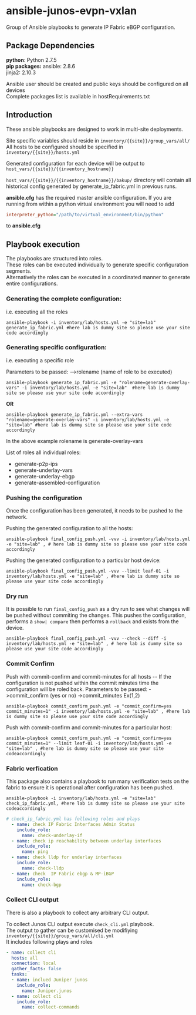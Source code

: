 # ansible-junos-evpn-vxlan
Group of Ansible playbooks to generate IP Fabric eBGP configuration.


## Package Dependencies
**python**: Python 2.7.5  
**pip packages:**
ansible: 2.8.6  
jinja2: 2.10.3  

Ansible user should be created and public keys should be configured on all devices  
Complete packages list is available in hostRequirements.txt   

## Introduction
These ansible playbooks are designed to work in multi-site deployments.

Site specific variables should reside in ```inventory/{{site}}/group_vars/all/```  
All hosts to be configured should be specified in ```inventory/{{site}}/hosts.yml```  

Generated configuration for each device will be output to ```host_vars/{{site}}/{{inventory_hostname}}```

```host_vars/{{site}}/{{inventory_hostname}}/bakup/``` directory will contain all historical config generated by generate_ip_fabric.yml in previous runs.

**ansible.cfg** has the required master ansible configuration.
If you are running from within a python virtual environment you will need to add 
```ini
interpreter_python="/path/to/virtual_environment/bin/python"
```
to **ansible.cfg**

## Playbook execution
The playbooks are structured into roles.  
These roles can be executed individually to generate specific configuration segments.  
Alternatively the roles can be executed in a coordinated manner to generate entire configurations.

### Generating the complete configuration: 
i.e. executing all the roles
```shell
ansible-playbook -i inventory/lab/hosts.yml -e "site=lab" generate_ip_fabric.yml #here lab is dummy site so please use your site code accordingly 
```


### Generating specific configuration:
i.e. executing a specific role

Parameters to be passed:
-->rolename (name of role to be executed)

```shell
ansible-playbook generate_ip_fabric.yml -e "rolename=generate-overlay-vars" -i inventory/lab/hosts.yml -e "site=lab"  #here lab is dummy site so please use your site code accordingly
```
**OR**
```shell
ansible-playbook generate_ip_fabric.yml --extra-vars "rolename=generate-overlay-vars" -i inventory/lab/hosts.yml -e "site=lab" #here lab is dummy site so please use your site code accordingly
```

In the above example rolename is generate-overlay-vars

List of roles all individual roles:

- generate-p2p-ips
- generate-underlay-vars
- generate-underlay-ebgp
- generate-assembled-configuration

### Pushing the configuration
Once the configuration has been generated, it needs to be pushed to the network.

Pushing the generated configuration to all the hosts:
```shell
ansible-playbook final_config_push.yml -vvv -i inventory/lab/hosts.yml -e "site=lab" , # here lab is dummy site so please use your site code accordingly
```

Pushing the generated configuration to a particular host device:
```shell
ansible-playbook final_config_push.yml -vvv --limit leaf-01 -i inventory/lab/hosts.yml -e "site=lab" , #here lab is dummy site so please use your site code accordingly
```

### Dry run
It is possible to run ```final_config_push``` as a dry run to see what changes will be pushed without commiting the changes.  This pushes the configuration, performs a ```show| compare``` then performs a ```rollback``` and exists from the device.

```shell
ansible-playbook final_config_push.yml -vvv --check --diff -i inventory/lab/hosts.yml -e "site=lab" , # here lab is dummy site so please use your site code accordingly
```

### Commit Confirm
Push with commit-confirm and commit-minutes for all hosts -- If the configuration is not pushed within the commit minutes time the configuration will be roled back.
Parameters to be passed:
->commit_confirm (yes or no)
->commit_minutes Ex(1,2)

```shell
ansible-playbook commit_confirm_push.yml -e "commit_confirm=yes commit_minutes=1" -i inventory/lab/hosts.yml -e "site=lab" , #here lab is dummy site so please use your site code accordingly
```

Push with commit-confirm and commit-minutes for a particular host:
```shell
ansible-playbook commit_confirm_push.yml -e "commit_confirm=yes commit_minutes=1" --limit leaf-01 -i inventory/lab/hosts.yml -e "site=lab" , #here lab is dummy site so please use your site codeaccordingly
```

### Fabric verfication  
This package also contains a playbook to run many verification tests on the fabric to ensure it is operational after configuration has been pushed.

```shell
ansible-playbook -i inventory/lab/hosts.yml -e "site=lab" check_ip_fabric.yml, #here lab is dummy site so please use your site codeaccordingly
```

```yaml
# check_ip_fabric.yml has following roles and plays 
  - name: check IP Fabric Interfaces Admin Status
    include_role:
      name: check-underlay-if
  - name: check ip reachability between underlay interfaces
    include_role:
      name: ping
  - name: check lldp for underlay interfaces
    include_role:
      name: check-lldp
  - name: check  IP Fabric ebgp & MP-iBGP
    include_role:
      name: check-bgp

```


### Collect CLI output
There is also a playbook to collect any arbitrary CLI output.

To collect Junos CLI output execute ```check_cli.yml``` playbook.   
The output to gather can be customised be modifiying ```inventory/{{site}}/group_vars/all/cli.yml```  
It includes following plays and roles
```yaml
- name: collect cli
  hosts: all
  connection: local
  gather_facts: false
  tasks:
  - name: inclued Juniper junos
    include_role:
      name: Juniper.junos
  - name: collect cli
    include_role:
      name: collect-commands
```
